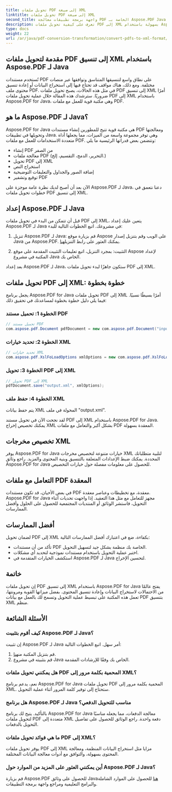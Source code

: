 ```yaml
---
title: تحويل ملفات PDF إلى صيغة XML
linktitle: تحويل ملفات PDF إلى صيغة XML
second_title: واجهة برمجة تطبيقات معالجة PDF الخاصة بـ Aspose.PDF Java
description: تعرف على كيفية تحويل ملفات PDF إلى XML بسهولة باستخدام Aspose.PDF for Java. دليل خطوة بخطوة وأفضل الممارسات لتحويل فعال.
type: docs
weight: 22
url: /ar/java/pdf-conversion-transformation/convert-pdfs-to-xml-format/
---
```


## مقدمة لتحويل ملفات PDF إلى تنسيق XML باستخدام Aspose.PDF لـ Java

تُستخدم مستندات PDF على نطاق واسع لتنسيقها المتناسق وتوافقها عبر منصات مختلفة. ومع ذلك، هناك مواقف قد تحتاج فيها إلى استخراج البيانات أو إعادة تنسيق محتوى ملف PDF. في مثل هذه الحالات، يصبح تحويل ملفات PDF إلى تنسيق XML أمرًا ضروريًا. سترشدك هذه المقالة خلال عملية تحويل ملفات PDF إلى XML باستخدام Aspose.PDF for Java، وهي مكتبة قوية للعمل مع ملفات PDF.

## ما هو Aspose.PDF لـ Java؟

Aspose.PDF for Java هي مكتبة قوية تتيح للمطورين إنشاء مستندات PDF ومعالجتها وتحويلها في تطبيقات Java. وهي توفر مجموعة واسعة من الميزات، مما يجعلها أداة متعددة الاستخدامات للعمل مع ملفات PDF. وتتضمن بعض قدراتها الرئيسية ما يلي:

- إنشاء PDF من الصفر
- معالجة ملفات PDF (التحرير، الدمج، التقسيم، إلخ.)
- تحويل PDF إلى XML
- استخراج النص
- إضافة الصور والجداول والتعليقات التوضيحية
- توقيع وتشفير PDF

الآن بعد أن أصبح لديك نظرة عامة موجزة على Aspose.PDF لـ Java، دعنا نتعمق في خطوات تحويل ملفات PDF إلى تنسيق XML.

## إعداد Aspose.PDF لـ Java

قبل أن تتمكن من البدء في تحويل ملفات PDF إلى XML، يتعين عليك إعداد Aspose.PDF لـ Java في مشروعك. اتبع الخطوات التالية للبدء:

1.  تنزيل Aspose.PDF لـ Java: قم بزيارة موقع Aspose على الويب وقم بتنزيل إصدار Java من Aspose.PDF. يمكنك العثور على رابط التنزيل[هنا](https://releases.aspose.com/pdf/java/).

2. التثبيت: بمجرد التنزيل، اتبع تعليمات التثبيت المقدمة على موقع Aspose لإعداد المكتبة في مشروع Java الخاص بك.

بعد إعداد Aspose.PDF لـ Java، ستكون جاهزًا لبدء تحويل ملفات PDF إلى XML.

## تحويل ملفات PDF إلى XML: خطوة بخطوة

يجعل برنامج Aspose.PDF for Java تحويل ملفات PDF إلى XML أمرًا بسيطًا نسبيًا. فيما يلي دليل خطوة بخطوة لمساعدتك في تحقيق ذلك:

### الخطوة 1: تحميل مستند PDF

```java
// تحميل مستند PDF
com.aspose.pdf.Document pdfDocument = new com.aspose.pdf.Document("input.pdf");
```

### الخطوة 2: تحديد خيارات XML

```java
// تحديد خيارات XML
com.aspose.pdf.XslFoLoadOptions xmlOptions = new com.aspose.pdf.XslFoLoadOptions();
```

### الخطوة 3: تحويل PDF إلى XML

```java
// تحويل PDF إلى XML
pdfDocument.save("output.xml", xmlOptions);
```

### الخطوة 4: حفظ ملف XML

يتم حفظ بيانات XML المحولة في ملف "output.xml".

لقد نجحت الآن في تحويل مستند PDF إلى XML باستخدام Aspose.PDF for Java. يمكنك تخصيص إخراج XML بشكل أكبر والتعامل مع ملفات PDF المعقدة بسهولة.

## تخصيص مخرجات XML

يوفر Aspose.PDF for Java خيارات متنوعة لتخصيص مخرجات XML لتلبية متطلباتك المحددة. يمكنك ضبط الإعدادات المتعلقة بالتنسيق وبنية المحتوى والمزيد. راجع وثائق Aspose.PDF for Java للحصول على معلومات مفصلة حول خيارات التخصيص.

## التعامل مع ملفات PDF المعقدة

في بعض الأحيان، قد تكون مستندات PDF معقدة، مع تخطيطات وعناصر معقدة. Aspose.PDF for Java مجهز للتعامل مع مثل هذا التعقيد. إذا واجهت تحديات أثناء التحويل، فاستشر الوثائق أو المنتديات المجتمعية للحصول على الحلول وأفضل الممارسات.

## أفضل الممارسات

لضمان تحويل PDF إلى XML بكفاءة، ضع في اعتبارك أفضل الممارسات التالية:

- تأكد من أن مستندات PDF الخاصة بك منظمة بشكل جيد لتسهيل التحويل.
- اختبر عملية التحويل باستخدام مستندات نموذجية لتحديد أي مشكلات.
- استكشف الخيارات المتقدمة في Aspose.PDF لـ Java لتحسين الإخراج.

## خاتمة

إن تحويل ملفات PDF إلى تنسيق XML باستخدام Aspose.PDF for Java يفتح عالمًا من الاحتمالات لاستخراج البيانات وإعادة تنسيق المحتوى. بفضل ميزاتها القوية ومرونتها، تعمل هذه المكتبة على تبسيط عملية التحويل وتسمح لك بالعمل مع بيانات PDF بتنسيق XML منظم.

## الأسئلة الشائعة

### كيف أقوم بتثبيت Aspose.PDF لـ Java؟

إن تثبيت Aspose.PDF لـ Java أمر سهل. اتبع الخطوات التالية:
1.  قم بتنزيل المكتبة من[هنا](https://releases.aspose.com/pdf/java/).
2. قم بتثبيته في مشروع Java الخاص بك وفقًا للإرشادات المقدمة.

### هل يمكنني تحويل ملفات PDF المحمية بكلمة مرور إلى XML؟

نعم، يدعم برنامج Aspose.PDF for Java تحويل ملفات PDF المحمية بكلمة مرور إلى XML. ستحتاج إلى توفير كلمة المرور أثناء عملية التحويل.

### هل برنامج Aspose.PDF لـ Java مناسب للتحويل الدفعي؟

بالتأكيد. يتيح لك برنامج Aspose.PDF for Java معالجة الدفعات، مما يجعله مناسبًا لتحويل ملفات PDF متعددة إلى XML دفعة واحدة. راجع الوثائق للحصول على تفاصيل التحويل بالدفعات.

### ما هي فوائد تحويل ملفات PDF إلى XML؟

يوفر تحويل ملفات PDF إلى XML مزايا مثل استخراج البيانات المنظمة، ومعالجة المحتوى بسهولة، والتوافق مع أدوات معالجة البيانات المختلفة.

### أين يمكنني العثور على المزيد من الموارد حول Aspose.PDF لـ Java؟

 قم بزيارة Aspose.PDF للحصول على وثائق Java[هنا](https://reference.aspose.com/pdf/java/) للحصول على الموارد الشاملة والبرامج التعليمية ومراجع واجهة برمجة التطبيقات.